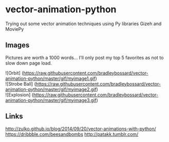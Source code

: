 vector-animation-python
=======================

Trying out some vector animation techniques using Py libraries Gizeh and MoviePy

Images
------
Pictures are worth a 1000 words... I'll only post my top 5 favorites as not to slow down page load.

![Orbit] (https://raw.githubusercontent.com/bradleybossard/vector-animation-python/master/gif/myimage1.gif)
<br />
![Strobe Ball] (https://raw.githubusercontent.com/bradleybossard/vector-animation-python/master/gif/myimage2.gif)
<br />
![Explosion] (https://raw.githubusercontent.com/bradleybossard/vector-animation-python/master/gif/myimage3.gif)
<br />

Links
-----
http://zulko.github.io/blog/2014/09/20/vector-animations-with-python/
https://dribbble.com/beesandbombs
http://patakk.tumblr.com/
